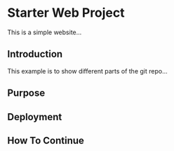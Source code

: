 # Starter Web Project

This is a simple website...

## Introduction

This example is to show different parts of the git repo...

## Purpose

## Deployment

## How To Continue